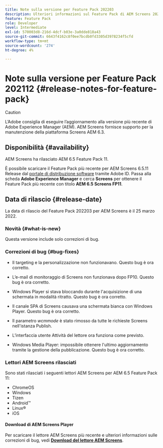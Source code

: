 ```yaml
---
title: Note sulla versione per Feature Pack 202203
description: Ulteriori informazioni sul Feature Pack di AEM Screens 202203 rilasciato il 25 marzo 2022.
feature: Feature Pack
role: Developer
level: Intermediate
exl-id: 570003d8-216d-4dcf-b03e-3a0dde818a43
source-git-commit: 6643f4162c8f0ee7bcdb0fd3305d3978234f5cfd
workflow-type: tm+mt
source-wordcount: '274'
ht-degree: 4%

---
```


# Note sulla versione per Feature Pack 202112 {#release-notes-for-feature-pack}

>[!CAUTION]
>L’Adobe consiglia di eseguire l’aggiornamento alla versione più recente di Adobe Experience Manager (AEM). AEM Screens fornisce supporto per la manutenzione della piattaforma Screens AEM 6.3.

## Disponibilità {#availability}

AEM Screens ha rilasciato AEM 6.5 Feature Pack 11.

È possibile scaricare il Feature Pack più recente per AEM Screens 6.5.11 Release dal [portale di distribuzione software](https://experience.adobe.com/#/downloads/content/software-distribution/it/aem.html) tramite Adobe ID. Passa alla scheda **Adobe Experience Manager** e cerca **Screens** per ottenere il Feature Pack più recente con titolo **AEM 6.5 Screens FP11**.

## Data di rilascio {#release-date}

La data di rilascio del Feature Pack 202203 per AEM Screens è il 25 marzo 2022.

### Novità {#what-is-new}

Questa versione include solo correzioni di bug.

### Correzioni di bug {#bug-fixes}

* Il targeting e la personalizzazione non funzionavano. Questo bug è ora corretto.

* L’e-mail di monitoraggio di Screens non funzionava dopo FP10. Questo bug è ora corretto.

* Windows Player si stava bloccando durante l&#39;acquisizione di una schermata in modalità ritratto. Questo bug è ora corretto.

* Il canale SPA di Screens causava una schermata bianca con Windows Player. Questo bug è ora corretto.

* Il parametro *wcmmode* è stato rimosso da tutte le richieste Screens nell&#39;istanza Publish.

* L’interfaccia utente Attività del lettore ora funziona come previsto.

* Windows Media Player: impossibile ottenere l&#39;ultimo aggiornamento tramite la gestione della pubblicazione. Questo bug è ora corretto.

### Lettori AEM Screens rilasciati

Sono stati rilasciati i seguenti lettori AEM Screens per AEM 6.5 Feature Pack 11:

* ChromeOS
* Windows
* Tizen
* Android™
* Linux®
* iOS

#### Download di AEM Screens Player

Per scaricare il lettore AEM Screens più recente e ulteriori informazioni sulle correzioni di bug, vedi **[Download del lettore AEM Screens](https://download.macromedia.com/screens/index.html)**.
